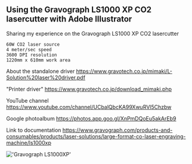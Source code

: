 ## Using the Gravograph LS1000 XP CO2 lasercutter with Adobe Illustrator

Sharing my experience on the Gravograph LS1000 XP CO2 lasercutter
```
60W CO2 laser source
4 meter/sec speed
3600 DPI resolution
1220mm x 610mm work area
```
About the standalone driver
https://www.gravotech.co.jp/mimaki/L-Solution%20laser%20driver.pdf

"Printer driver"
https://www.gravotech.co.jp/download_mimaki.php

YouTube channel
https://www.youtube.com/channel/UCbalQbcKA99XwuRVl5Chzbw

Google photoalbum
https://photos.app.goo.gl/XnPmDQoEu5akArEb9

Link to documentation
https://www.gravograph.com/products-and-consumables/products/laser-solutions/large-format-co-laser-engraving-machine/ls1000xp


!['Gravograph LS1000XP'](https://static.gravotech.com/var/gravotech/storage/images/gravograph/_international/produits-et-consommables/produits/solutions-laser/gravure-laser-co-grand-format/ls1000xp/397988-6-int-FR/ls1000xp_editorial_main_image.jpg)

